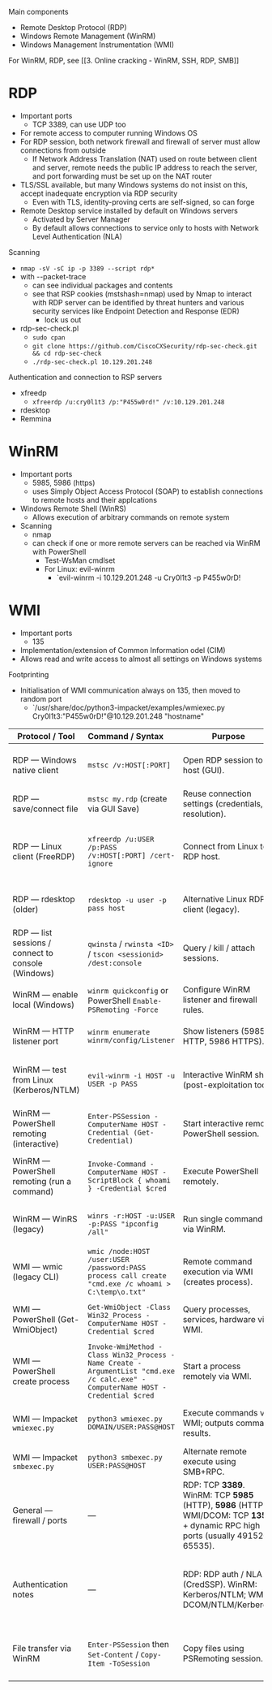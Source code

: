 Main components
- Remote Desktop Protocol (RDP)
- Windows Remote Management (WinRM)
- Windows Management Instrumentation (WMI)

For WinRM, RDP, see [[3. Online cracking - WinRM, SSH, RDP, SMB]]

# RDP
- Important ports
	- TCP 3389, can use UDP too
- For remote access to computer running Windows OS
- For RDP session, both network firewall and firewall of server must allow connections from outside
	- If Network Address Translation (NAT) used on route between client and server, remote needs the public IP address to reach the server, and port forwarding must be set up on the NAT router
- TLS/SSL available, but many Windows systems do not insist on this, accept inadequate encryption via RDP security
	- Even with TLS, identity-proving certs are self-signed, so can forge
- Remote Desktop service installed by default on Windows servers
	- Activated by Server Manager
	- By default allows connections to service only to hosts with Network Level Authentication (NLA)

Scanning
- `nmap -sV -sC ip -p 3389 --script rdp*`
- with --packet-trace
	- can see individual packages and contents
	- see that RSP cookies (mstshash=nmap) used by Nmap to interact with RDP server can be identified by threat hunters and various security services like Endpoint Detection and Response (EDR)
		- lock us out
- rdp-sec-check.pl
	- `sudo cpan`
	- `git clone https://github.com/CiscoCXSecurity/rdp-sec-check.git && cd rdp-sec-check`
	- `./rdp-sec-check.pl 10.129.201.248`

Authentication and connection to RSP servers
- xfreedp
	- `xfreerdp /u:cry0l1t3 /p:"P455w0rd!" /v:10.129.201.248`
- rdesktop
- Remmina


# WinRM
- Important ports
	- 5985, 5986 (https)
	- uses Simply Object Access Protocol (SOAP) to establish connections to remote hosts and their applcations
- Windows Remote Shell (WinRS)
	- Allows execution of arbitrary commands on remote system
- Scanning
	- nmap
	- can check if one or more remote servers can be reached via WinRM with PowerShell
		- Test-WsMan cmdlset
		- For Linux: evil-winrm
			- `evil-winrm -i 10.129.201.248 -u Cry0l1t3 -p P455w0rD!



# WMI
- Important ports
	- 135
- Implementation/extension of Common Information odel (CIM)
- Allows read and write access to almost all settings on Windows systems

Footprinting
- Initialisation of WMI communication always on 135, then moved to random port
	- `/usr/share/doc/python3-impacket/examples/wmiexec.py Cry0l1t3:"P455w0rD!"@10.129.201.248 "hostname"



| Protocol / Tool                                    | Command / Syntax                                                                                                              | Purpose                                                                                                                                | Notes                                                                                                |
| -------------------------------------------------- | :---------------------------------------------------------------------------------------------------------------------------- | -------------------------------------------------------------------------------------------------------------------------------------- | ---------------------------------------------------------------------------------------------------- |
| RDP — Windows native client                        | `mstsc /v:HOST[:PORT]`                                                                                                        | Open RDP session to host (GUI).                                                                                                        | Default port **3389**. Use `mstsc /admin` for console session.                                       |
| RDP — save/connect file                            | `mstsc my.rdp` (create via GUI Save)                                                                                          | Reuse connection settings (credentials, resolution).                                                                                   | .rdp file is editable plain text.                                                                    |
| RDP — Linux client (FreeRDP)                       | `xfreerdp /u:USER /p:PASS /v:HOST[:PORT] /cert-ignore`                                                                        | Connect from Linux to RDP host.                                                                                                        | ` /cert-ignore` disables cert checks (use carefully). Add `/clipboard` to share clipboard.           |
| RDP — rdesktop (older)                             | `rdesktop -u user -p pass host`                                                                                               | Alternative Linux RDP client (legacy).                                                                                                 | rdesktop lacks some modern features; FreeRDP preferred.                                              |
| RDP — list sessions / connect to console (Windows) | `qwinsta` / `rwinsta <ID>` / `tscon <sessionid> /dest:console`                                                                | Query / kill / attach sessions.                                                                                                        | Requires appropriate privileges.                                                                     |
| WinRM — enable local (Windows)                     | `winrm quickconfig` or PowerShell `Enable-PSRemoting -Force`                                                                  | Configure WinRM listener and firewall rules.                                                                                           | `winrm quickconfig` prompts to enable. `Enable-PSRemoting` is canonical.                             |
| WinRM — HTTP listener port                         | `winrm enumerate winrm/config/Listener`                                                                                       | Show listeners (5985 HTTP, 5986 HTTPS).                                                                                                | Use HTTPS (5986) in production.                                                                      |
| WinRM — test from Linux (Kerberos/NTLM)            | `evil-winrm -i HOST -u USER -p PASS`                                                                                          | Interactive WinRM shell (post-exploitation tool).                                                                                      | `evil-winrm` uses WinRM (PowerShell remoting) over HTTP/HTTPS.                                       |
| WinRM — PowerShell remoting (interactive)          | `Enter-PSSession -ComputerName HOST -Credential (Get-Credential)`                                                             | Start interactive remote PowerShell session.                                                                                           | Requires WinRM on target and appropriate creds.                                                      |
| WinRM — PowerShell remoting (run a command)        | `Invoke-Command -ComputerName HOST -ScriptBlock { whoami } -Credential $cred`                                                 | Execute PowerShell remotely.                                                                                                           | Use `-Authentication Kerberos` for domain auth if needed.                                            |
| WinRM — WinRS (legacy)                             | `winrs -r:HOST -u:USER -p:PASS "ipconfig /all"`                                                                               | Run single command via WinRM.                                                                                                          | Simpler but less featureful than PowerShell remoting.                                                |
| WMI — wmic (legacy CLI)                            | `wmic /node:HOST /user:USER /password:PASS process call create "cmd.exe /c whoami > C:\temp\o.txt"`                           | Remote command execution via WMI (creates process).                                                                                    | WMI uses DCOM / RPC; requires open ports and privileges.                                             |
| WMI — PowerShell (Get-WmiObject)                   | `Get-WmiObject -Class Win32_Process -ComputerName HOST -Credential $cred`                                                     | Query processes, services, hardware via WMI.                                                                                           | `Get-CimInstance` is the newer replacement (WS-Man).                                                 |
| WMI — PowerShell create process                    | `Invoke-WmiMethod -Class Win32_Process -Name Create -ArgumentList "cmd.exe /c calc.exe" -ComputerName HOST -Credential $cred` | Start a process remotely via WMI.                                                                                                      | This runs under SYSTEM if using appropriate privileges.                                              |
| WMI — Impacket `wmiexec.py`                        | `python3 wmiexec.py DOMAIN/USER:PASS@HOST`                                                                                    | Execute commands via WMI; outputs command results.                                                                                     | Useful from Linux for quick remote execution (NTLM auth).                                            |
| WMI — Impacket `smbexec.py`                        | `python3 smbexec.py USER:PASS@HOST`                                                                                           | Alternate remote execute using SMB+RPC.                                                                                                | Writes payload as service or uses SMB shares.                                                        |
| General — firewall / ports                         | —                                                                                                                             | RDP: TCP **3389**. WinRM: TCP **5985** (HTTP), **5986** (HTTPS). WMI/DCOM: TCP **135** + dynamic RPC high ports (usually 49152–65535). | If ports blocked, tunnelling (SSH, pivot) or SMB/HTTP-based alternatives required.                   |
| Authentication notes                               | —                                                                                                                             | RDP: RDP auth / NLA (CredSSP). WinRM: Kerberos/NTLM; WMI: DCOM/NTLM/Kerberos.                                                          | NLA requires valid credentials before session establishes. Pass-the-Hash & delegation caveats apply. |
| File transfer via WinRM                            | `Enter-PSSession` then `Set-Content` / `Copy-Item -ToSession`                                                                 | Copy files using PSRemoting session.                                                                                                   | Or use `Invoke-Command` + `Out-File` / `bitsadmin`/`certutil` if needed.                             |
